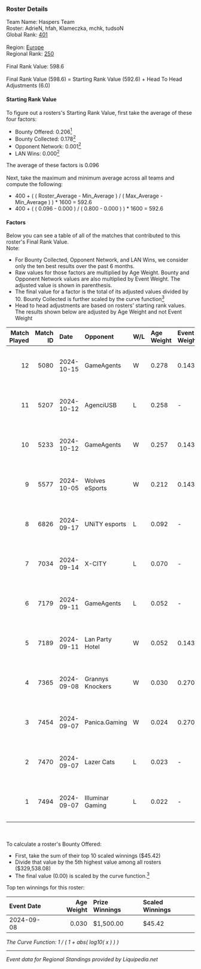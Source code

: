 ### Roster Details<br />
Team Name: Haspers Team<br />
Roster: AdrieN, hfah, Klameczka, mchk, tudsoN<br />
Global Rank: [401](../standings_global.md)<br />
<br />
Region: [Europe]( ../standings_europe.md)<br />
Regional Rank: [250]( ../standings_europe.md)<br />
<br />
Final Rank Value:  598.6<br />
<br />
Final Rank Value (598.6) = Starting Rank Value (592.6) + Head To Head Adjustments (6.0)<br />

#### Starting Rank Value<br />
To figure out a rosters's Starting Rank Value, first take the average of these four factors:<br />
- Bounty Offered: 0.206[<sup>1</sup>](#table2)
- Bounty Collected: 0.178[<sup>2</sup>](#table1)
- Opponent Network: 0.001[<sup>2</sup>](#table1)
- LAN Wins: 0.000[<sup>2</sup>](#table1)

The average of these factors is 0.096<br />
<br />
Next, take the maximum and minimum average across all teams and compute the following:<br />
- 400 + ( ( Roster_Average - Min_Average ) / ( Max_Average - Min_Average ) ) * 1600 = 592.6
- 400 + ( ( 0.096 - 0.000 ) / ( 0.800 - 0.000 ) ) * 1600 = 592.6


#### Factors<br />
Below you can see a table of all of the matches that contributed to this roster's Final Rank Value.<br />
Note:<br />

- For Bounty Collected, Opponent Network, and LAN Wins, we consider only the ten best results over the past 6 months.
- Raw values for those factors are multiplied by Age Weight. Bounty and Opponent Network values are also multiplied by Event Weight. The adjusted value is shown in parenthesis.
- The final value for a factor is the total of its adjusted values divided by 10. Bounty Collected is further scaled by the curve function[<sup>3</sup>](#curveFunction)
- Head to head adjustments are based on rosters' starting rank values. The results shown below are adjusted by Age Weight and not Event Weight
<span id="table1"></span><br />


| Match Played | Match ID | Date       | Opponent         | W/L | Age Weight | Event Weight | Bounty Collected | Opponent Network | LAN Wins  | H2H Adj. | Roster                                   |
| -: | -: | :- | :- | :- | :- | :- | :- | :- | :- | -: | :- |
|           12 |     5080 | 2024-10-15 | GameAgents       | W   | 0.278      | 0.143        | 0.003 (0.000)    | 0.111 (0.004)    | 0 (0.000) |     5.47 | AdrieN, hfah, Klameczka, mchk, tudsoN    |
|           11 |     5207 | 2024-10-12 | AgenciUSB        | L   | 0.258      | -            | -                | -                | -         |    -5.20 | AdrieN, hfah, Klameczka, mchk, tudsoN    |
|           10 |     5233 | 2024-10-12 | GameAgents       | W   | 0.257      | 0.143        | 0.003 (0.000)    | 0.111 (0.004)    | 0 (0.000) |     5.19 | AdrieN, hfah, Klameczka, mchk, tudsoN    |
|            9 |     5577 | 2024-10-05 | Wolves eSports   | W   | 0.212      | 0.143        | 0.000 (0.000)    | 0.094 (0.003)    | 0 (0.000) |     2.35 | AdrieN, hfah, Klameczka, mchk, tudsoN    |
|            8 |     6826 | 2024-09-17 | UNiTY esports    | L   | 0.092      | -            | -                | -                | -         |    -0.59 | AdrieN, hfah, Klameczka, Markoś, sk1tt   |
|            7 |     7034 | 2024-09-14 | X-CITY           | L   | 0.070      | -            | -                | -                | -         |    -1.48 | AdrieN, hfah, Klameczka, sk1tt, yukitoro |
|            6 |     7179 | 2024-09-11 | GameAgents       | L   | 0.052      | -            | -                | -                | -         |    -0.62 | AdrieN, hfah, Klameczka, sk1tt, woozzzi  |
|            5 |     7189 | 2024-09-11 | Lan Party Hotel  | W   | 0.052      | 0.143        | 0.000 (0.000)    | 0.004 (0.000)    | 0 (0.000) |     0.56 | AdrieN, hfah, Klameczka, sk1tt, woozzzi  |
|            4 |     7365 | 2024-09-08 | Grannys Knockers | W   | 0.030      | 0.270        | 0.001 (0.000)    | 0.002 (0.000)    | 0 (0.000) |     0.51 | AdrieN, hfah, Klameczka, sk1tt, yukitoro |
|            3 |     7454 | 2024-09-07 | Panica.Gaming    | W   | 0.024      | 0.270        | 0.000 (0.000)    | 0.000 (0.000)    | 0 (0.000) |     0.19 | AdrieN, hfah, Klameczka, sk1tt, yukitoro |
|            2 |     7470 | 2024-09-07 | Lazer Cats       | L   | 0.023      | -            | -                | -                | -         |    -0.24 | AdrieN, hfah, Klameczka, sk1tt, yukitoro |
|            1 |     7494 | 2024-09-07 | Illuminar Gaming | L   | 0.022      | -            | -                | -                | -         |    -0.13 | AdrieN, hfah, Klameczka, sk1tt, yukitoro |

<br />
<span id="table2"></span><br />
To calculate a roster's Bounty Offered:<br />

- First, take the sum of their top 10 scaled winnings ($45.42)
- Divide that value by the 5th highest value among all rosters ($329,538.08)
- The final value (0.00) is scaled by the curve function.[<sup>3</sup>](#curveFunction)

Top ten winnings for this roster:<br />

| Event Date | Age Weight | Prize Winnings | Scaled Winnings |
| :- | -: | :- | :- |
| 2024-09-08 |      0.030 | $1,500.00      | $45.42          |


<span id="curveFunction"></span>_The Curve Function: 1 / ( 1 + abs( log10( x ) ) )_<br />

---
_Event data for Regional Standings provided by Liquipedia.net_<br />
